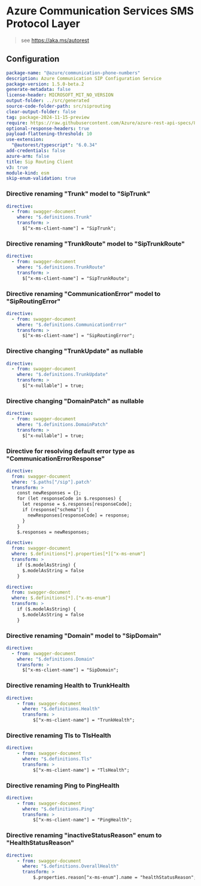 # Azure Communication Services SMS Protocol Layer

> see https://aka.ms/autorest

## Configuration

```yaml
package-name: "@azure/communication-phone-numbers"
description: Azure Communication SIP Configuration Service
package-version: 1.5.0-beta.2
generate-metadata: false
license-header: MICROSOFT_MIT_NO_VERSION
output-folder: ../src/generated
source-code-folder-path: src/siprouting
clear-output-folder: false
tag: package-2024-11-15-preview
require: https://raw.githubusercontent.com/Azure/azure-rest-api-specs/8056e0ba6bbe2f00ad0aca066236871ae5e04c23/specification/communication/data-plane/SipRouting/readme.md
optional-response-headers: true
payload-flattening-threshold: 10
use-extension:
  "@autorest/typescript": "6.0.34"
add-credentials: false
azure-arm: false
title: Sip Routing Client
v3: true
module-kind: esm
skip-enum-validation: true
```

### Directive renaming "Trunk" model to "SipTrunk"

```yaml
directive:
  - from: swagger-document
    where: "$.definitions.Trunk"
    transform: >
      $["x-ms-client-name"] = "SipTrunk";
```

### Directive renaming "TrunkRoute" model to "SipTrunkRoute"

```yaml
directive:
  - from: swagger-document
    where: "$.definitions.TrunkRoute"
    transform: >
      $["x-ms-client-name"] = "SipTrunkRoute";
```

### Directive renaming "CommunicationError" model to "SipRoutingError"

```yaml
directive:
  - from: swagger-document
    where: "$.definitions.CommunicationError"
    transform: >
      $["x-ms-client-name"] = "SipRoutingError";
```

### Directive changing "TrunkUpdate" as nullable

```yaml
directive:
  - from: swagger-document
    where: "$.definitions.TrunkUpdate"
    transform: >
      $["x-nullable"] = true;
```

### Directive changing "DomainPatch" as nullable

```yaml
directive:
  - from: swagger-document
    where: "$.definitions.DomainPatch"
    transform: >
      $["x-nullable"] = true;
```

### Directive for resolving default error type as "CommunicationErrorResponse"

```yaml
directive:
  from: swagger-document
  where: '$.paths["/sip"].patch'
  transform: >
    const newResponses = {};
    for (let responseCode in $.responses) {
      let response = $.responses[responseCode];
      if (response["schema"]) {
        newResponses[responseCode] = response;
      }
    }
    $.responses = newResponses;
```

```yaml
directive:
  from: swagger-document
  where: $.definitions[*].properties[*]["x-ms-enum"]
  transform: >
    if ($.modelAsString) {
      $.modelAsString = false
    }
```

```yaml
directive:
  from: swagger-document
  where: $.definitions[*].["x-ms-enum"]
  transform: >
    if ($.modelAsString) {
      $.modelAsString = false
    }
```

### Directive renaming "Domain" model to "SipDomain"

```yaml
directive:
  - from: swagger-document
    where: "$.definitions.Domain"
    transform: >
      $["x-ms-client-name"] = "SipDomain";
```

### Directive renaming Health to TrunkHealth

```yaml
directive:
    - from: swagger-document
      where: "$.definitions.Health"
      transform: >
          $["x-ms-client-name"] = "TrunkHealth";
```

### Directive renaming Tls to TlsHealth

```yaml
directive:
    - from: swagger-document
      where: "$.definitions.Tls"
      transform: >
          $["x-ms-client-name"] = "TlsHealth";
```

### Directive renaming Ping to PingHealth

```yaml
directive:
    - from: swagger-document
      where: "$.definitions.Ping"
      transform: >
          $["x-ms-client-name"] = "PingHealth";
```

### Directive renaming "inactiveStatusReason" enum to "HealthStatusReason"

```yaml
directive:
    - from: swagger-document
      where: "$.definitions.OverallHealth"
      transform: >
          $.properties.reason["x-ms-enum"].name = "healthStatusReason";
```
